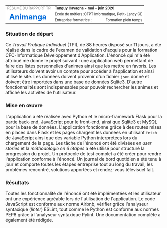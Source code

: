 <table style="border: none">
    <tr style="background: white; border: none">
        <td style="border: none; font-size: .7rem; color: gray">RÉSUMÉ DU RAPPORT TPI</td>
        <td style="border: none; font-weight: bold; font-size: .7rem;">Tanguy Cavagna - mai - juin 2020</td>
    </tr>
    <tr style="background: white; border: none">
        <td style="border: none; color: #006EDB; font-size: 1.5rem; font-weight: bold" rowspan="2">Animanga</td>
        <td style="border: none; font-size: .7rem">École de métiers : <span style="float: right">CFPT Informatique, Petit-Lancy GE</span></td>
    </tr>
    <tr style="background: white; border: none; font-size: .7rem">
        <td style="border: none">Entreprise formatrice : <span style="float: right">Formation plein temps</span></td>
    </tr>
</table>


### Situation de départ

Ce *Travail Pratique Individuel* (TPI), de 88 heures disposé sur 11 jours, a été réalisé dans le cadre de l'examen de validation d'acquis pour la formation CFC-Informatique Développement d'Application. L'énoncé qui m'a été attribué me donne le projet suivant : une application web permettant de faire des listes personnelles d'animes ainsi que les mettre en favoris. Les utilisateurs doivent avoir un compte pour accéder à l'application et ainsi utilisé le site. Les données doivent provenir d'un fichier `json` donné et doivent être importées dans une base de données Sqlite3. D'autre fonctionnalités sont indispensables pour pouvoir rechercher les animes et affiché les activités de l'utilisateur.

### Mise en œuvre

L'application a été réalisée avec Python et le micro-framework Flask pour la partie back-end, JavaScript pour le front-end, ainsi que Sqlite3 et MySQL pour la base de données. L'application fonctionne grâce à des routes mises en places dans Flask et les pages chargent les données en utilisant `fetch` de JavaScript ainsi que des variable Python interprétées lors du chargement de la page. Les tâche de l'énoncé ont été divisées en *user stories* et la *méthodologie en 6 étapes* a été utilisé pour structuré la progression du projet. Un protocole de test complet a été créer pour rendre l'application conforme à l'énoncé. Un journal de bord quotidien a été tenu à jour et comporte toutes les étapes entreprise tout au long du travail, les problèmes rencontré, solutions apportées et rendez-vous télévisuel fait.

### Résultats

Toutes les fonctionnalité de l'énoncé ont été implémentées et les utilisateur ont une expérience agréable lors de l'utilisation de l'application. Le code JavaScript est conforme aux norme Airbnb, vérifier grâce l'analyseur syntaxique (*linter*) ESLint, tout comme le Python est conforme aux normes PEP8 grâce à l'analyseur syntaxique Pylint. Une documentation complète a également été rédigée.